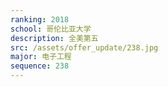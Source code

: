 ```yaml
---
ranking: 2018
school: 哥伦比亚大学
description: 全美第五
src: /assets/offer_update/238.jpg
major: 电子工程
sequence: 238
---
```

